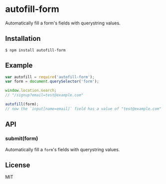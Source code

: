 
# autofill-form

  Automatically fill a form's fields with querystring values.

## Installation

    $ npm install autofill-form

## Example

```js
var autofill = require('autofill-form');
var form = document.querySelector('form');

window.location.search;
// "/signup?email=test@example.com"

autofill(form);
// now the `input[name=email]` field has a value of "test@example.com"
```

## API

### submit(form)

  Automatically fill a `form`'s fields with querystring values.

## License

  MIT
